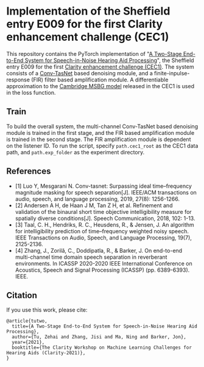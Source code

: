 # Implementation of the Sheffield entry E009 for the first Clarity enhancement challenge (CEC1)
This repository contains the PyTorch implementation of "[A Two-Stage End-to-End System for Speech-in-Noise Hearing Aid Processing](https://claritychallenge.github.io/clarity2021-workshop/papers/Clarity_2021_paper_tu.pdf)", the Sheffield entry E009 for the first [Clarity enhancement challenge (CEC1)](https://claritychallenge.github.io/clarity2021-workshop/results.html). The system consists of a [Conv-TasNet](https://github.com/kaituoxu/Conv-TasNet) based denoising module, and a finite-inpulse-response (FIR) filter based amplification module. A differentiable approximation to the [Cambridge MSBG model](https://github.com/claritychallenge/clarity_CEC1/tree/master/projects/MSBG) released in the CEC1 is used in the loss function.

## Train
To build the overall system, the multi-channel Conv-TasNet based denoising module is trained in the first stage, and the FIR based amplification module is trained in the second stage. The FIR amplification module is dependent on the listener ID. To run the script, specify `path.cec1_root` as the CEC1 data path, and `path.exp_folder` as the experiment directory.

## References
* [1] Luo Y, Mesgarani N. Conv-tasnet: Surpassing ideal time–frequency magnitude masking for speech separation[J]. IEEE/ACM transactions on audio, speech, and language processing, 2019, 27(8): 1256-1266.
* [2] Andersen A H, de Haan J M, Tan Z H, et al. Refinement and validation of the binaural short time objective intelligibility measure for spatially diverse conditions[J]. Speech Communication, 2018, 102: 1-13.
* [3] Taal, C. H., Hendriks, R. C., Heusdens, R., & Jensen, J. An algorithm for intelligibility prediction of time–frequency weighted noisy speech. IEEE Transactions on Audio, Speech, and Language Processing, 19(7), 2125-2136.
* [4] Zhang, J., Zorilă, C., Doddipatla, R., & Barker, J. On end-to-end multi-channel time domain speech separation in reverberant environments. In ICASSP 2020-2020 IEEE International Conference on Acoustics, Speech and Signal Processing (ICASSP) (pp. 6389-6393). IEEE.

## Citation
If you use this work, please cite:
```
@article{tutwo,
  title={A Two-Stage End-to-End System for Speech-in-Noise Hearing Aid Processing},
  author={Tu, Zehai and Zhang, Jisi and Ma, Ning and Barker, Jon},
  year={2021},
  booktitle={The Clarity Workshop on Machine Learning Challenges for Hearing Aids (Clarity-2021)},
}
```

